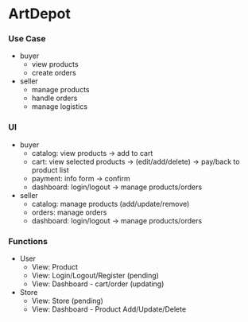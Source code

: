 ArtDepot
=====

### Use Case

- buyer
    - view products
    - create orders
- seller
    - manage products
    - handle orders
    - manage logistics

### UI

- buyer
    - catalog: view products -> add to cart
    - cart: view selected products -> (edit/add/delete) -> pay/back to product list
    - payment: info form -> confirm
    - dashboard: login/logout -> manage products/orders
- seller
    - catalog: manage products (add/update/remove)
    - orders: manage orders
    - dashboard: login/logout -> manage products/orders


### Functions

- User
    - View: Product
    - View: Login/Logout/Register (pending)
    - View: Dashboard - cart/order (updating)
- Store
    - View: Store (pending)
    - View: Dashboard - Product Add/Update/Delete


